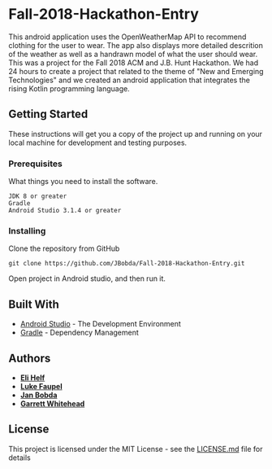 # Fall-2018-Hackathon-Entry
This android application uses the OpenWeatherMap API to recommend clothing for the user to wear. The app also displays more detailed descrition of the weather as well as a handrawn model of what the user should wear. This was a project for the Fall 2018 ACM and J.B. Hunt Hackathon. We had 24 hours to create a project that related to the theme of "New and Emerging Technologies" and we created an android application that integrates the rising Kotlin programming language.

## Getting Started

These instructions will get you a copy of the project up and running on your local machine for development and testing purposes.

### Prerequisites

What things you need to install the software.

```
JDK 8 or greater
Gradle
Android Studio 3.1.4 or greater
```

### Installing

Clone the repository from GitHub

```
git clone https://github.com/JBobda/Fall-2018-Hackathon-Entry.git
```
Open project in Android studio, and then run it.

## Built With

* [Android Studio](https://developer.android.com/studio/) - The Development Environment
* [Gradle](https://gradle.org/) - Dependency Management

## Authors

* [**Eli Helf**](https://github.com/eahelf)
* [**Luke Faupel**](https://github.com/faups)
* [**Jan Bobda**](https://github.com/JBobda)
* [**Garrett Whitehead**](https://github.com/gwhiteheadfayar)

## License

This project is licensed under the MIT License - see the [LICENSE.md](LICENSE.md) file for details
